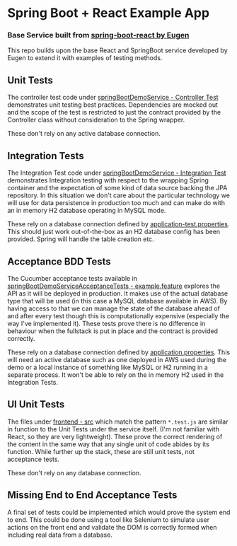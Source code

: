# Spring Boot + React Example App

### Base Service built from [spring-boot-react by Eugen](https://github.com/eugenp/tutorials/tree/master/spring-boot-modules/spring-boot-react)

This repo builds upon the base React and SpringBoot service developed by Eugen to extend it with examples of testing
methods.

## Unit Tests

The controller test code
under [springBootDemoService - Controller Test](springBootDemoService/src/test/java/com/bellj/springBootDemoService/controller/ClientsControllerTest.java)
demonstrates unit testing best practices.
Dependencies are mocked out and the scope of the test is restricted to just the contract provided by the Controller
class without consideration to the Spring wrapper.

These don't rely on any active database connection.

## Integration Tests

The Integration Test code
under [springBootDemoService - Integration Test](springBootDemoService/src/test/java/com/bellj/springBootDemoService/SpringBootDemoServiceIntegrationTests.java)
demonstrates Integration testing with respect to the wrapping Spring container and the expectation of some kind of data
source backing the JPA repository.
In this situation we don't care about the particular technology we will use for data persistence in production too much
and can make do with an in memory H2 database operating in MySQL mode.

These rely on a database connection defined by [application-test.properties](springBootDemoService/src/test/resources/application-test.properties).
This should just work out-of-the-box as an H2 database config has been provided. Spring will handle the table creation etc.

## Acceptance BDD Tests

The Cucumber acceptance tests available
in [springBootDemoServiceAcceptanceTests - example.feature](springBootDemoServiceAcceptanceTests/src/test/resources/features/example.feature)
explores the API as it will be deployed in production.
It makes use of the actual database type that will be used (in this case a MySQL database available in AWS). By having
access to that we can manage the state of the database ahead of and after every test though this is computationally
expensive (especially the way I've implemented it).
These tests prove there is no difference in behaviour when the fullstack is put in place and the contract is provided
correctly.

These rely on a database connection defined by [application.properties](springBootDemoService/src/main/resources/application.properties).
This will need an active database such as one deployed in AWS used during the demo or a local instance of something like MySQL or H2 running in a separate process. It won't be able to rely on the in memory H2 used in the Integration Tests.

## UI Unit Tests

The files under [frontend - src](frontend/src) which match the pattern ```*.test.js``` are similar in function to the
Unit Tests under the service itself. (I'm not familiar with React, so they are very lightweight).
These prove the correct rendering of the content in the same way that any single unit of code abides by its function.
While further up the stack, these are still unit tests, not acceptance tests.

These don't rely on any database connection.

## Missing End to End Acceptance Tests

A final set of tests could be implemented which would prove the system end to end. This could be done using a tool like
Selenium to simulate user actions on the front end and validate the DOM is correctly formed when including real data
from a database.

